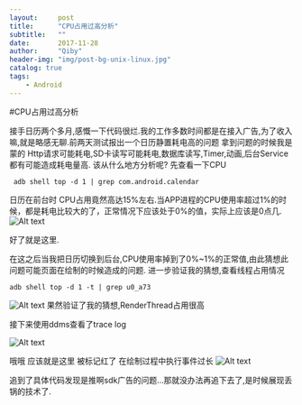 ```yaml
---
layout:     post
title:      "CPU占用过高分析"
subtitle:   ""
date:       2017-11-28 
author:     "Qiby"
header-img: "img/post-bg-unix-linux.jpg"
catalog: true
tags:
    - Android
---
```



#CPU占用过高分析

接手日历两个多月,感慨一下代码很烂.我的工作多数时间都是在接入广告,为了收入嘛,就是略感无聊.前两天测试报出一个日历静置耗电高的问题
拿到问题的时候我是蒙的
Http请求可能耗电,SD卡读写可能耗电,数据库读写,Timer,动画,后台Service 都有可能造成耗电量高.
该从什么地方分析呢? 先查看一下CPU
```
 adb shell top -d 1 | grep com.android.calendar
```
日历在前台时 CPU占用竟然高达15%左右.当APP进程的CPU使用率超过1%的时候，都是耗电比较大的了，正常情况下应该处于0%的值，实际上应该是0点几.
![Alt text](/qibenyu/img/in-post/2017-11-28-3-ScreenShot.png)

好了就是这里.

在这之后当我把日历切换到后台,CPU使用率掉到了0%~1%的正常值,由此猜想此问题可能页面在绘制的时候造成的问题.
进一步验证我的猜想,查看线程占用情况
```
adb shell top -d 1 -t | grep u0_a73
```
![Alt text](/qibenyu/img/in-post/2017-11-28-4-ScreenShot.png)
果然验证了我的猜想,RenderThread占用很高

接下来使用ddms查看了trace log

![Alt text](/qibenyu/img/in-post/2017-11-28-1-ScreenShot.png)

哦哦 应该就是这里 被标记红了
在绘制过程中执行事件过长
![Alt text](/qibenyu/img/in-post/2017-11-28-2-ScreenShot.png)

追到了具体代码发现是推啊sdk广告的问题...那就没办法再追下去了,是时候展现丢锅的技术了.

